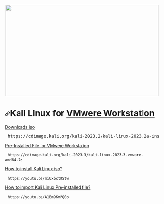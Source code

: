 <div align='center'><a href='https://www.kali.org/''><img width='500' height='300' src='https://www.bleepstatic.com/content/hl-images/2023/03/13/kali-moto.jpg'/></a> </div>

<h1 tabindex="-1" dir="auto"><a id="user-content-yarn-and-nodejs-for-github-actions" class="anchor" aria-hidden="true" href="#yarn-and-nodejs-for-github-actions"><svg class="octicon octicon-link" viewBox="0 0 16 16" version="1.1" width="16" height="16" aria-hidden="true"><path d="m7.775 3.275 1.25-1.25a3.5 3.5 0 1 1 4.95 4.95l-2.5 2.5a3.5 3.5 0 0 1-4.95 0 .751.751 0 0 1 .018-1.042.751.751 0 0 1 1.042-.018 1.998 1.998 0 0 0 2.83 0l2.5-2.5a2.002 2.002 0 0 0-2.83-2.83l-1.25 1.25a.751.751 0 0 1-1.042-.018.751.751 0 0 1-.018-1.042Zm-4.69 9.64a1.998 1.998 0 0 0 2.83 0l1.25-1.25a.751.751 0 0 1 1.042.018.751.751 0 0 1 .018 1.042l-1.25 1.25a3.5 3.5 0 1 1-4.95-4.95l2.5-2.5a3.5 3.5 0 0 1 4.95 0 .751.751 0 0 1-.018 1.042.751.751 0 0 1-1.042.018 1.998 1.998 0 0 0-2.83 0l-2.5 2.5a1.998 1.998 0 0 0 0 2.83Z"></path></svg></a>Kali Linux for <a target="_blank" href='https://github.com/RajusHacking/VMwere-Workstation-17-pro'>VMwere Workstation</a></h1>
  
  <a href='https://cdimage.kali.org/kali-2023.2/kali-linux-2023.2a-installer-amd64.iso' dir="auto">Downloads iso</a>
  <p class="highlight highlight-source-shell notranslate position-relative overflow-auto" dir="auto">
    <pre> <code></code>https://cdimage.kali.org/kali-2023.2/kali-linux-2023.2a-installer-amd64.iso</pre></p>

  <a href='https://cdimage.kali.org/kali-2023.3/kali-linux-2023.3-vmware-amd64.7z'> Pre-Installed File for VMwere Workstation </a>
  <div class="highlight highlight-source-shell notranslate position-relative overflow-auto" dir="auto">
    <pre> <code>https://cdimage.kali.org/kali-2023.3/kali-linux-2023.3-vmware-amd64.7z</code> </pre>
  </div>
    
  <a href="https://youtu.be/A1Bm9KmPQ0o"> How to install Kali Linux iso? </a>
  <div class="highlight highlight-source-shell notranslate position-relative overflow-auto" dir="auto">
    <pre> <code>https://youtu.be/miUxbctDStw</code> </pre>
  </div>

  <a href="https://youtu.be/A1Bm9KmPQ0o"> How to import Kali Linux Pre-installed file? </a>
  <div class="highlight highlight-source-shell notranslate position-relative overflow-auto" dir="auto">
    <pre> <code>https://youtu.be/A1Bm9KmPQ0o</code> </pre>
  </div>
